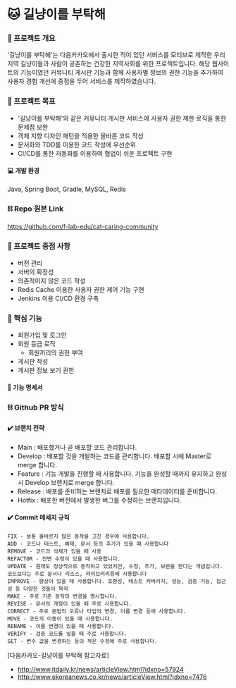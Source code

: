 # 🐱 길냥이를 부탁해

### 📌 프로젝트 개요

'길냥이를 부탁헤'는 다음카카오에서 출시한 적이 있던 서비스를 모티브로 제작한 우리 지역 길냥이들과 사람이 공존하는 건강한 지역사회를 위한 프로젝트입니다. 해당 웹사이트의
기능이였던 커뮤니티 게시판 기능과 함께 사용자별 정보의 권한 기능을 추가하여 사용자 경험 개선에 중점을 두어 서비스를 제작하였습니다.

### 📌 프로젝트 목표

- '길냥이를 부탁해'와 같은 커뮤니티 게시판 서비스에 사용자 권한 제한 로직을 통한 문제점 보완
- 객체 지향 디자인 패턴을 적용한 올바른 코드 작성
- 문서화와 TDD를 이용한 코드 작성에 우선순위
- CI/CD를 통한 자동화를 이용하여 협업이 쉬운 프로젝트 구현

#### 💻 개발 환경

Java, Spring Boot, Gradle, MySQL, Redis

### ⛓️ Repo 원본 Link ###
https://github.com/f-lab-edu/cat-caring-community

### 📌 프로젝트 중점 사항

- 버전 관리
- 서버의 확장성
- 의존적이지 않은 코드 작성
- Redis Cache 이용한 사용자 권한 제어 기능 구현
- Jenkins 이용 CI/CD 환경 구축

### 📌 핵심 기능

- 회원가입 및 로그인
- 회원 등급 로직
    - 회원끼리의 권한 부여
- 게시판 작성
- 게시판 정보 보기 권한

#### 📁 기능 명세서

### ⛓️ Github PR 방식

#### ✔️ 브랜치 전략

- Main : 배포했거나 곧 배포할 코드 관리합니다.
- Develop : 배포할 것을 개발하는 코드를 관리합니다. 배포할 시에 Master로 merge 합니다.
- Feature : 기능 개발을 진행할 때 사용합니다. 기능을 완성할 때까지 유지하고 완성 시 Develop 브랜치로 merge 합니다.
- Release : 배포를 준비하는 브랜치로 배포를 필요한 메타데이터를 준비합니다.
- Hotfix :  배포한 버전에서 발생한 버그를 수정하는 브랜치입니다.

#### ✔️ Commit 메세지 규칙

```````
FIX - 보통 올바르지 않은 동작을 고친 경우에 사용합니다.
ADD - 코드나 테스트, 예제, 문서 등의 추가가 있을 때 사용합니다
REMOVE - 코드의 삭제가 있을 때 사용
REFACTOR - 전면 수정이 있을 때 사용합니다.
UPDATE - 원래도 정상적으로 동작하고 있었지만, 수정, 추가, 보완을 한다는 개념입니다. 코드보다는 주로 문서나 리소스, 라이브러리등에 사용합니다
IMPROVE - 향상이 있을 때 사용합니다. 호환성, 테스트 커버리지, 성능, 검증 기능, 접근성 등 다양한 것들이 목적
MAKE - 주로 기존 동작의 변경을 명시합니다.
REVISE - 문서의 개정이 있을 때 주로 사용합니다.
CORRECT - 주로 문법의 오류나 타입의 변경, 이름 변경 등에 사용합니다.
MOVE - 코드의 이동이 있을 때 사용합니다.
RENAME - 이름 변경이 있을 때 사용합니다.
VERIFY - 검증 코드를 넣을 때 주로 사용합니다.
SET - 변수 값을 변경하는 등의 작은 수정에 주로 사용합니다.
````````

[다음카카오-길냥이를 부탁해 참고자료]

- http://www.itdaily.kr/news/articleView.html?idxno=57924
- http://www.ekoreanews.co.kr/news/articleView.html?idxno=7476
